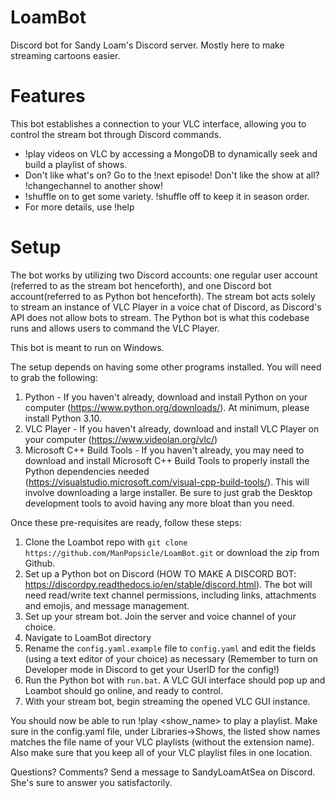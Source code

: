 # LoamBot
Discord bot for Sandy Loam's Discord server. Mostly here to make streaming cartoons easier.


# Features

This bot establishes a connection to your VLC interface, allowing you to control the stream bot through Discord commands.

- !play videos on VLC by accessing a MongoDB to dynamically seek and build a playlist of shows.
- Don't like what's on? Go to the !next episode! Don't like the show at all? !changechannel to another show!
- !shuffle on to get some variety. !shuffle off to keep it in season order.
- For more details, use !help


# Setup

The bot works by utilizing two Discord accounts: one regular user account (referred to as the stream bot henceforth), and one Discord bot account(referred to as Python bot henceforth). The stream bot acts solely to stream an instance of VLC Player in a voice chat of Discord, as Discord's API does not allow bots to stream. The Python bot is what this codebase runs and allows users to command the VLC Player.

This bot is meant to run on Windows.

The setup depends on having some other programs installed. You will need to grab the following:

1. Python - If you haven't already, download and install Python on your computer (https://www.python.org/downloads/). At minimum, please install Python 3.10. 
2. VLC Player - If you haven't already, download and install VLC Player on your computer (https://www.videolan.org/vlc/)
3. Microsoft C++ Build Tools - If you haven't already, you may need to download and install Microsoft C++ Build Tools to properly install the Python dependencies needed (https://visualstudio.microsoft.com/visual-cpp-build-tools/). This will involve downloading a large installer. Be sure to just grab the Desktop development tools to avoid having any more bloat than you need.

Once these pre-requisites are ready, follow these steps:

1. Clone the Loambot repo with ``git clone https://github.com/ManPopsicle/LoamBot.git`` or download the zip from Github.
2. Set up a Python bot on Discord (HOW TO MAKE A DISCORD BOT: https://discordpy.readthedocs.io/en/stable/discord.html). The bot will need read/write text channel permissions, including links, attachments and emojis, and message management. 
3. Set up your stream bot. Join the server and voice channel of your choice.
4. Navigate to LoamBot directory
5. Rename the ``config.yaml.example`` file to ``config.yaml`` and edit the fields (using a text editor of your choice) as necessary (Remember to turn on Developer mode in Discord to get your UserID for the config!)
6. Run the Python bot with ``run.bat``. A VLC GUI interface should pop up and Loambot should go online, and ready to control.
7. With your stream bot, begin streaming the opened VLC GUI instance.

You should now be able to run !play <show_name> to play a playlist. Make sure in the config.yaml file, under Libraries->Shows, the listed show names matches the file name of your VLC playlists (without the extension name). Also make sure that you keep all of your VLC playlist files in one location.



Questions? Comments? Send a message to SandyLoamAtSea on Discord. She's sure to answer you satisfactorily. 
